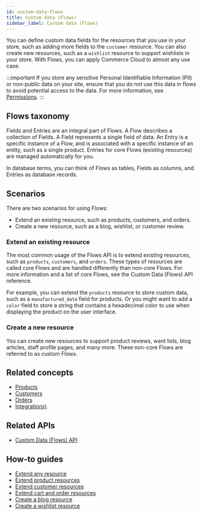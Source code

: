 ```yaml
---
id: custom-data-flows
title: Custom data (Flows)
sidebar_label: Custom data (Flows)
---
```


You can define custom data fields for the resources that you use in your store, such as adding more fields to the `customer` resource. You can also create new resources, such as a `wishlist` resource to support wishlists in your store. With Flows, you can apply Commerce Cloud to almost any use case.

:::important
If you store any sensitive Personal Identifiable Information (PII) or non-public data on your site, ensure that you do not use this data in flows to avoid potential access to the data. For more information, see [Permissions](../api/basics/authentication/permissions.md).
:::

## Flows taxonomy

Fields and Entries are an integral part of Flows. A Flow describes a collection of Fields. A Field represents a single field of data. An Entry is a specific instance of a Flow, and is associated with a specific instance of an entity, such as a single product. Entries for core Flows (existing resources) are managed automatically for you.

In database terms, you can think of Flows as tables, Fields as columns, and Entries as database records.

## Scenarios

There are two scenarios for using Flows:

- Extend an existing resource, such as products, customers, and orders.
- Create a new resource, such as a blog, wishlist, or customer review.

### Extend an existing resource

The most common usage of the Flows API is to extend existing resources, such as `products`, `customers`, and `orders`. These types of resources are called core Flows and are handled differently than non-core Flows. For more information and a list of core Flows, see the Custom Data (Flows) API reference.

For example, you can extend the `products` resource to store custom data, such as a `manufactured_date` field for products. Or you might want to add a `color` field to store a string that contains a hexadecimal color to use when displaying the product on the user interface.

### Create a new resource

You can create new resources to support product reviews, want lists, blog articles, staff profile pages, and many more. These non-core Flows are referred to as custom Flows.

## Related concepts

- [Products](products.md)
- [Customers](customers.md)
- [Orders](orders.md)
- [Integrations)](integrations.md)

## Related APIs

- [Custom Data (Flows) API](../api/advanced/custom-data/index.md)

## How-to guides

- [Extend any resource](../developer/how-to/extend-any-resource.md)
- [Extend product resources](../developer/how-to/extend-product-resources.md)
- [Extend customer resources](../developer/how-to/extend-customer-resources.md)
- [Extend cart and order resources](../developer/how-to/extend-cart-and-order-resources.md)
- [Create a blog resource](../developer/how-to/create-a-blog-resource.md)
- [Create a wishlist resource](../developer/how-to/create-a-wishlist-resource.md)
